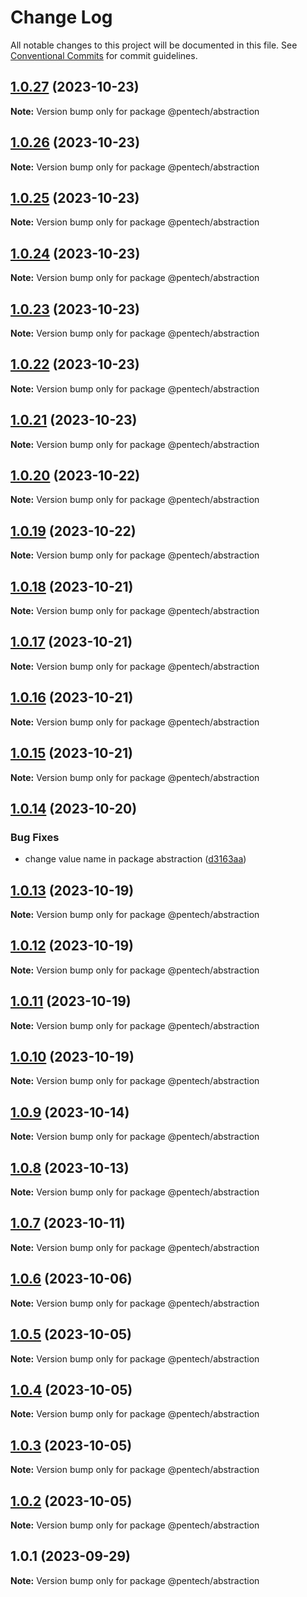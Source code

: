 # Change Log

All notable changes to this project will be documented in this file.
See [Conventional Commits](https://conventionalcommits.org) for commit guidelines.

## [1.0.27](https://github.com/nvqh01/pentech/compare/@pentech/abstraction@1.0.26...@pentech/abstraction@1.0.27) (2023-10-23)

**Note:** Version bump only for package @pentech/abstraction

## [1.0.26](https://github.com/nvqh01/pentech/compare/@pentech/abstraction@1.0.25...@pentech/abstraction@1.0.26) (2023-10-23)

**Note:** Version bump only for package @pentech/abstraction

## [1.0.25](https://github.com/nvqh01/pentech/compare/@pentech/abstraction@1.0.24...@pentech/abstraction@1.0.25) (2023-10-23)

**Note:** Version bump only for package @pentech/abstraction

## [1.0.24](https://github.com/nvqh01/pentech/compare/@pentech/abstraction@1.0.23...@pentech/abstraction@1.0.24) (2023-10-23)

**Note:** Version bump only for package @pentech/abstraction

## [1.0.23](https://github.com/nvqh01/pentech/compare/@pentech/abstraction@1.0.22...@pentech/abstraction@1.0.23) (2023-10-23)

**Note:** Version bump only for package @pentech/abstraction

## [1.0.22](https://github.com/nvqh01/pentech/compare/@pentech/abstraction@1.0.21...@pentech/abstraction@1.0.22) (2023-10-23)

**Note:** Version bump only for package @pentech/abstraction

## [1.0.21](https://github.com/nvqh01/pentech/compare/@pentech/abstraction@1.0.20...@pentech/abstraction@1.0.21) (2023-10-23)

**Note:** Version bump only for package @pentech/abstraction

## [1.0.20](https://github.com/nvqh01/pentech/compare/@pentech/abstraction@1.0.19...@pentech/abstraction@1.0.20) (2023-10-22)

**Note:** Version bump only for package @pentech/abstraction

## [1.0.19](https://github.com/nvqh01/pentech/compare/@pentech/abstraction@1.0.18...@pentech/abstraction@1.0.19) (2023-10-22)

**Note:** Version bump only for package @pentech/abstraction

## [1.0.18](https://github.com/nvqh01/pentech/compare/@pentech/abstraction@1.0.17...@pentech/abstraction@1.0.18) (2023-10-21)

**Note:** Version bump only for package @pentech/abstraction

## [1.0.17](https://github.com/nvqh01/pentech/compare/@pentech/abstraction@1.0.16...@pentech/abstraction@1.0.17) (2023-10-21)

**Note:** Version bump only for package @pentech/abstraction

## [1.0.16](https://github.com/nvqh01/pentech/compare/@pentech/abstraction@1.0.15...@pentech/abstraction@1.0.16) (2023-10-21)

**Note:** Version bump only for package @pentech/abstraction

## [1.0.15](https://github.com/nvqh01/pentech/compare/@pentech/abstraction@1.0.14...@pentech/abstraction@1.0.15) (2023-10-21)

**Note:** Version bump only for package @pentech/abstraction

## [1.0.14](https://github.com/nvqh01/pentech/compare/@pentech/abstraction@1.0.13...@pentech/abstraction@1.0.14) (2023-10-20)

### Bug Fixes

- change value name in package abstraction ([d3163aa](https://github.com/nvqh01/pentech/commit/d3163aa65321af497e3a08a8508f54a56b264034))

## [1.0.13](https://github.com/nvqh01/pentech/compare/@pentech/abstraction@1.0.12...@pentech/abstraction@1.0.13) (2023-10-19)

**Note:** Version bump only for package @pentech/abstraction

## [1.0.12](https://github.com/nvqh01/pentech/compare/@pentech/abstraction@1.0.11...@pentech/abstraction@1.0.12) (2023-10-19)

**Note:** Version bump only for package @pentech/abstraction

## [1.0.11](https://github.com/nvqh01/pentech/compare/@pentech/abstraction@1.0.10...@pentech/abstraction@1.0.11) (2023-10-19)

**Note:** Version bump only for package @pentech/abstraction

## [1.0.10](https://github.com/nvqh01/pentech/compare/@pentech/abstraction@1.0.9...@pentech/abstraction@1.0.10) (2023-10-19)

**Note:** Version bump only for package @pentech/abstraction

## [1.0.9](https://github.com/nvqh01/pentech/compare/@pentech/abstraction@1.0.8...@pentech/abstraction@1.0.9) (2023-10-14)

**Note:** Version bump only for package @pentech/abstraction

## [1.0.8](https://github.com/nvqh01/pentech/compare/@pentech/abstraction@1.0.7...@pentech/abstraction@1.0.8) (2023-10-13)

**Note:** Version bump only for package @pentech/abstraction

## [1.0.7](https://github.com/nvqh01/pentech/compare/@pentech/abstraction@1.0.6...@pentech/abstraction@1.0.7) (2023-10-11)

**Note:** Version bump only for package @pentech/abstraction

## [1.0.6](https://github.com/nvqh01/pentech/compare/@pentech/abstraction@1.0.5...@pentech/abstraction@1.0.6) (2023-10-06)

**Note:** Version bump only for package @pentech/abstraction

## [1.0.5](https://github.com/nvqh01/pentech/compare/@pentech/abstraction@1.0.4...@pentech/abstraction@1.0.5) (2023-10-05)

**Note:** Version bump only for package @pentech/abstraction

## [1.0.4](https://github.com/nvqh01/pentech/compare/@pentech/abstraction@1.0.3...@pentech/abstraction@1.0.4) (2023-10-05)

**Note:** Version bump only for package @pentech/abstraction

## [1.0.3](https://github.com/nvqh01/pentech/compare/@pentech/abstraction@1.0.2...@pentech/abstraction@1.0.3) (2023-10-05)

**Note:** Version bump only for package @pentech/abstraction

## [1.0.2](https://github.com/nvqh01/pentech/compare/@pentech/abstraction@1.0.1...@pentech/abstraction@1.0.2) (2023-10-05)

**Note:** Version bump only for package @pentech/abstraction

## 1.0.1 (2023-09-29)

**Note:** Version bump only for package @pentech/abstraction
